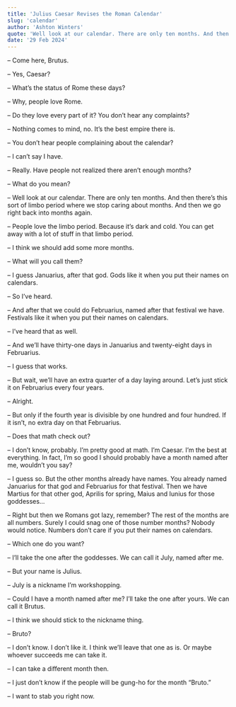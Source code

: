 ```yaml
---
title: 'Julius Caesar Revises the Roman Calendar'
slug: 'calendar'
author: 'Ashton Winters'
quote: 'Well look at our calendar. There are only ten months. And then there’s this sort of limbo period where we stop caring about months. And then we go right back into months again.'
date: '29 Feb 2024'
---
```



– Come here, Brutus.

– Yes, Caesar?

– What’s the status of Rome these days?

– Why, people love Rome.

– Do they love every part of it? You don’t hear any complaints?

– Nothing comes to mind, no. It’s the best empire there is.

– You don’t hear people complaining about the calendar?

– I can’t say I have.

– Really. Have people not realized there aren’t enough months?

– What do you mean?

– Well look at our calendar. There are only ten months. And then there’s this sort of limbo period where we stop caring about months. And then we go right back into months again.

– People love the limbo period. Because it’s dark and cold. You can get away with a lot of stuff in that limbo period.

– I think we should add some more months.

– What will you call them?

– I guess Januarius, after that god. Gods like it when you put their names on calendars.

– So I’ve heard.

– And after that we could do Februarius, named after that festival we have. Festivals like it when you put their names on calendars.

– I’ve heard that as well.

– And we’ll have thirty-one days in Januarius and twenty-eight days in Februarius.

– I guess that works.

– But wait, we’ll have an extra quarter of a day laying around. Let’s just stick it on Februarius every four years.

– Alright.

– But only if the fourth year is divisible by one hundred and four hundred. If it isn’t, no extra day on that Februarius.

– Does that math check out?

– I don’t know, probably. I’m pretty good at math. I’m Caesar. I’m the best at everything. In fact, I’m so good I should probably have a month named after me, wouldn’t you say?

– I guess so. But the other months already have names. You already named Januarius for that god and Februarius for that festival. Then we have Martius for that other god, Aprilis for spring, Maius and Iunius for those goddesses…

– Right but then we Romans got lazy, remember? The rest of the months are all numbers. Surely I could snag one of those number months? Nobody would notice. Numbers don’t care if you put their names on calendars.

– Which one do you want?

– I’ll take the one after the goddesses. We can call it July, named after me.

– But your name is Julius.

– July is a nickname I’m workshopping.

– Could I have a month named after me? I’ll take the one after yours. We can call it Brutus.

– I think we should stick to the nickname thing.

– Bruto?

– I don’t know. I don’t like it. I think we’ll leave that one as is. Or maybe whoever succeeds me can take it.

– I can take a different month then.

– I just don’t know if the people will be gung-ho for the month “Bruto.”

– I want to stab you right now.